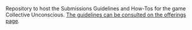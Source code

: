 Repository to host the Submissions Guidelines and How-Tos for the game Collective Unconscious.
[The guidelines can be consulted on the offerings page](https://collective-unconscious.github.io/offerings/rules).
